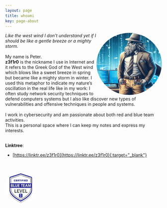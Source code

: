 ```yaml
---
layout: page
title: whoami
key: page-about
---
```


<!-- Right alignment! -->
<img align="right" width="210" height="200" src="assets/goddd.jpg" style="border-radius:50%;">

<div name="introduction">

<cite>Like the west wind I don’t understand yet if I should be like a gentle breeze or a mighty storm.</cite> 
<br><br>
My name is Peter. <br>
<b>z3f1r0</b> is the nickname I use in Internet and it refers to the Greek God of the West wind which blows like a sweet breeze in spring but became like a mighty storm in winter.
I used this metaphor to indicate my nature’s oscillation in the real life like in my work: I often study network security techniques to defend computers systems but I also like discover 
new types of vulnerabilities and offensive techniques in people and systems. <br>
<br>
I work in cybersecurity and am passionate about both red and blue team activities.<br>
This is a personal space where I can keep my notes and express my interests. <br><br>

</div>

**Linktree**: 
- [https://linktr.ee/z3f1r0](https://linktr.ee/z3f1r0){:target="_blank"}

<br>
<script src="https://tryhackme.com/badge/519455"> </script>
<br>  
<img width="100" height="100" src="assets/btl1.png" style="border-radius:50%;">
